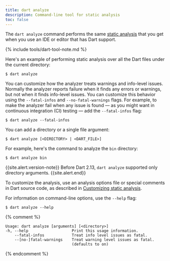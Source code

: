 ```yaml
---
title: dart analyze
description: Command-line tool for static analysis
toc: false
---
```


The `dart analyze` command
performs the same [static analysis][]
that you get when you use an IDE or editor that has Dart support.

{% include tools/dart-tool-note.md %}

Here's an example of performing static analysis over all the Dart files
under the current directory:

```terminal
$ dart analyze
```

You can customize how the analyzer treats warnings and info-level issues.
Normally the analyzer reports failure when it finds any errors or warnings,
but not when it finds info-level issues.
You can customize this behavior using the
`--fatal-infos` and `--no-fatal-warnings` flags.
For example, to make the analyzer fail when any issue is found —
as you might want in continuous integration (CI) testing —
add the `--fatal-infos` flag:

```terminal
$ dart analyze --fatal-infos
```

You can add a directory or a single file argument:

```terminal
$ dart analyze [<DIRECTORY> | <DART_FILE>]
```

For example, here's the command to analyze the `bin` directory:

```terminal
$ dart analyze bin
```

{{site.alert.version-note}}
  Before Dart 2.13, `dart analyze` supported only directory arguments.
{{site.alert.end}}

To customize the analysis, use an analysis options file
or special comments in Dart source code,
as described in [Customizing static analysis][static analysis].

For information on command-line options, use the `--help` flag:

```terminal
$ dart analyze --help
```

[static analysis]: /guides/language/analysis-options

{% comment %}
```
Usage: dart analyze [arguments] [<directory>]
-h, --help                   Print this usage information.
    --fatal-infos            Treat info level issues as fatal.
    --[no-]fatal-warnings    Treat warning level issues as fatal.
                             (defaults to on)
```
{% endcomment %}
